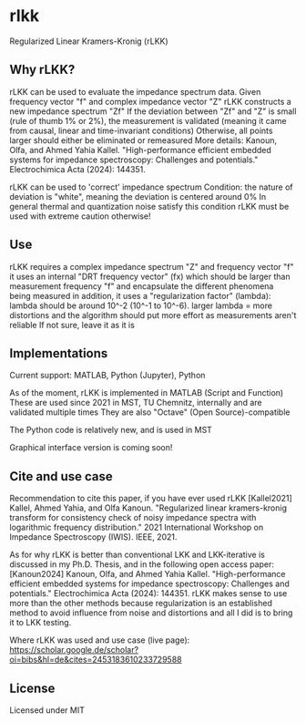 # rlkk
Regularized Linear Kramers-Kronig (rLKK)

## Why rLKK?
rLKK can be used to evaluate the impedance spectrum data. 
Given frequency vector "f" and complex impedance vector "Z"
rLKK constructs a new impedance spectrum "Zf"
If the deviation between "Zf" and "Z" is small (rule of thumb 1% or 2%), the measurement is validated (meaning it came from causal, linear and time-invariant conditions)
Otherwise, all points larger should either be eliminated or remeasured
More details: Kanoun, Olfa, and Ahmed Yahia Kallel. "High-performance efficient embedded systems for impedance spectroscopy: Challenges and potentials." Electrochimica Acta (2024): 144351.


rLKK can be used to 'correct' impedance spectrum
Condition: the nature of deviation is "white", meaning the deviation is centered around 0% 
In general thermal and quantization noise satisfy this condition
rLKK must be used with extreme caution otherwise!


## Use
rLKK requires a complex impedance spectrum "Z" and frequency vector "f"
it uses an internal "DRT frequency vector" (fx) which should be larger than measurement frequency "f" and encapsulate the different phenomena being measured
in addition, it uses a "regularization factor" (lambda): lambda should be around 10^-2 (10^-1 to 10^-6). larger lambda = more distortions and the algorithm should put more effort as measurements aren't reliable
If not sure, leave it as it is


## Implementations
Current support: MATLAB, Python (Jupyter), Python

As of the moment, rLKK is implemented in MATLAB (Script and Function)
These are used since 2021 in MST, TU Chemnitz, internally and are validated multiple times
They are also "Octave" (Open Source)-compatible

The Python code is relatively new, and is used in MST

Graphical interface version is coming soon!


## Cite and use case
Recommendation to cite this paper, if you have ever used rLKK
 [Kallel2021] Kallel, Ahmed Yahia, and Olfa Kanoun. "Regularized linear kramers-kronig transform for consistency check of noisy impedance spectra with logarithmic frequency distribution." 2021 International Workshop on Impedance Spectroscopy (IWIS). IEEE, 2021.

As for why rLKK is better than conventional LKK and LKK-iterative is discussed in my Ph.D. Thesis, and in the following open access paper:
[Kanoun2024] Kanoun, Olfa, and Ahmed Yahia Kallel. "High-performance efficient embedded systems for impedance spectroscopy: Challenges and potentials." Electrochimica Acta (2024): 144351.
rLKK makes sense to use more than the other methods because regularization is an established method to avoid influence from noise and distortions and all I did is to bring it to LKK testing.

Where rLKK was used and use case (live page):
https://scholar.google.de/scholar?oi=bibs&hl=de&cites=2453183610233729588

## License
Licensed under MIT 